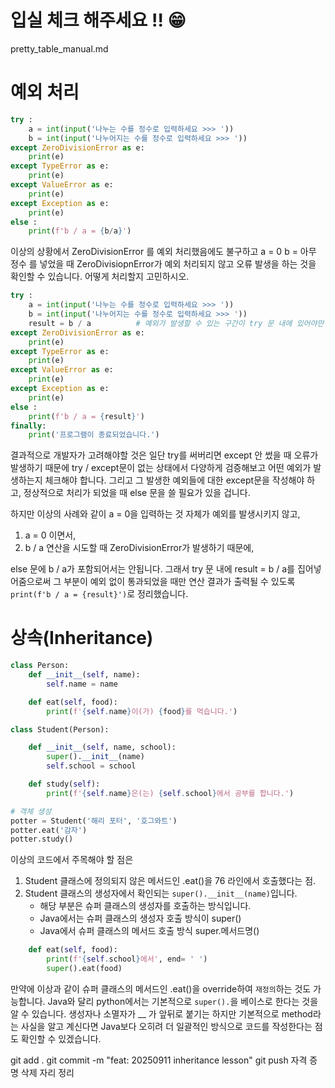 # 입실 체크 해주세요 !! 😁

pretty_table_manual.md

# 예외 처리
```python
try :
    a = int(input('나누는 수를 정수로 입력하세요 >>> '))
    b = int(input('나누어지는 수를 정수로 입력하세요 >>> '))
except ZeroDivisionError as e:
    print(e)
except TypeError as e:
    print(e)
except ValueError as e:
    print(e)
except Exception as e:
    print(e)
else :
    print(f'b / a = {b/a}')
```
이상의 상황에서 ZeroDivisionError 를 예외 처리했음에도 불구하고
a = 0
b = 아무 정수
를 넣었을 때 ZeroDivisiopnError가 예외 처리되지 않고 오류 발생을 하는 것을 확인할 수 있습니다.
어떻게 처리할지 고민하시오.

```python
try :
    a = int(input('나누는 수를 정수로 입력하세요 >>> '))
    b = int(input('나누어지는 수를 정수로 입력하세요 >>> '))
    result = b / a          # 예외가 발생할 수 있는 구간이 try 문 내에 있어야만 합니다.
except ZeroDivisionError as e:
    print(e)
except TypeError as e:
    print(e)
except ValueError as e:
    print(e)
except Exception as e:
    print(e)
else :
    print(f'b / a = {result}')
finally:
    print('프로그램이 종료되었습니다.')
```
결과적으로 개발자가 고려해야할 것은 일단 try를 써버리면 except 안 썼을 때 오류가 발생하기 때문에 try / except문이 없는 상태에서 다양하게 검증해보고 어떤 예외가 발생하는지 체크해야 합니다. 
그리고 그 발생한 예외들에 대한 except문을 작성해야 하고, 정상적으로 처리가 되었을 때 else 문을 쓸 필요가 있을 겁니다.

하지만 이상의 사례와 같이 a = 0을 입력하는 것 자체가 예외를 발생시키지 않고,
1. a = 0 이면서,
2. b / a 연산을 시도할 때 ZeroDivisionError가 발생하기 때문에,

else 문에 b / a가 포함되어서는 안됩니다.
그래서 try 문 내에 result = b / a를 집어넣어줌으로써 그 부분이 예외 없이 통과되었을 때만 연산 결과가 출력될 수 있도록 `print(f'b / a = {result}')`로 정리했습니다.


# 상속(Inheritance)
```python
class Person:
    def __init__(self, name):
        self.name = name

    def eat(self, food):
        print(f'{self.name}이(가) {food}를 먹습니다.')

class Student(Person):

    def __init__(self, name, school):
        super().__init__(name)
        self.school = school

    def study(self):
        print(f'{self.name}은(는) {self.school}에서 공부를 합니다.')

# 객체 생성
potter = Student('해리 포터', '호그와트')
potter.eat('감자')
potter.study()
```
이상의 코드에서 주목해야 할 점은 
1. Student 클래스에 정의되지 않은 메서드인 .eat()을 76 라인에서 호출했다는 점.
2. Student 클래스의 생성자에서 확인되는 `super().__init__(name)`입니다.
   - 해당 부분은 슈퍼 클래스의 생성자를 호출하는 방식입니다.
   - Java에서는 슈퍼 클래스의 생성자 호출 방식이 super()
   - Java에서 슈퍼 클래스의 메서드 호출 방식 super.메서드명()
```python
    def eat(self, food):
        print(f'{self.school}에서', end= ' ')
        super().eat(food)
```
만약에 이상과 같이 슈퍼 클래스의 메서드인 .eat()을 override하여 `재정의`하는 것도 가능합니다.
Java와 달리 python에서는 기본적으로 `super().`을 베이스로 한다는 것을 알 수 있습니다.
생성자나 소멸자가 __ 가 앞뒤로 붙기는 하지만 기본적으로 method라는 사실을 알고 계신다면 Java보다 오히려 더 일괄적인 방식으로 코드를 작성한다는 점도 확인할 수 있겠습니다.

git add .
git commit -m "feat: 20250911 inheritance lesson"
git push
자격 증명 삭제
자리 정리